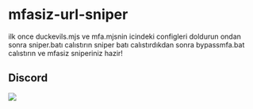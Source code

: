 # mfasiz-url-sniper
ilk once duckevils.mjs ve mfa.mjsnin icindeki configleri doldurun ondan sonra 
sniper.batı calıstırın sniper batı calıstırdıkdan sonra bypassmfa.bat calıstırın
ve mfasiz sniperiniz hazir!
## Discord
<a href="https://discord.com/users/578594879681331200"  align="left">
    <img src="https://lanyard.cnrad.dev/api/578594879681331200?theme=light&bg=F4BFC7&borderRadius=15px&animated=true&idleMessage=1988%20(.%20%E2%9D%9B%20%E1%B4%97%20%E2%9D%9B.)">
</a>

